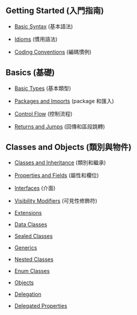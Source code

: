 ## Getting Started (入門指南)

- [Basic Syntax](pages/docs/reference/basic-syntax.md) (基本語法)

- [Idioms](pages/docs/reference/idioms.md) (慣用語法)

- [Coding Conventions](pages/docs/reference/coding-conventions.md) (編碼慣例)

## Basics (基礎)

- [Basic Types](pages/docs/reference/basic-types.md) (基本類型)

- [Packages and Imports](pages/docs/reference/packages.md) (package 和匯入)

- [Control Flow](pages/docs/reference/control-flow.md) (控制流程)

- [Returns and Jumps](pages/docs/reference/returns.md) (回傳和區段跳轉)


## Classes and Objects (類別與物件)

- [Classes and Inheritance](pages/docs/reference/classes.md) (類別和繼承)

- [Properties and Fields](pages/docs/reference/properties.md) (屬性和欄位)

- [Interfaces](pages/docs/reference/interfaces.md) (介面)

- [Visibility Modifiers](pages/docs/reference/visibility-modifiers.md) (可見性修飾符)

- [Extensions](pages/docs/reference/extensions.md)

- [Data Classes](pages/docs/reference/data-classes.md)

- [Sealed Classes](pages/docs/reference/sealed-classes.md)

- [Generics](pages/docs/reference/generics.md)

- [Nested Classes](pages/docs/reference/nested-classes.md)

- [Enum Classes](pages/docs/reference/enum-classes.md)

- [Objects](pages/docs/reference/objects.md)

- [Delegation](pages/docs/reference/delegation.md)

- [Delegated Properties](pages/docs/reference/delegated-properties.md)


